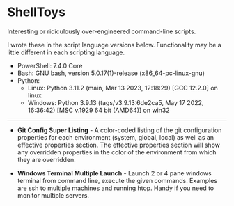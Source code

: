 # ShellToys
Interesting or ridiculously over-engineered command-line scripts. 

I wrote these in the script language versions below. Functionality may be a little different in each scripting language.

* PowerShell: 7.4.0 Core
* Bash: GNU bash, version 5.0.17(1)-release (x86_64-pc-linux-gnu)
* Python: 
  * Linux: Python 3.11.2 (main, Mar 13 2023, 12:18:29) [GCC 12.2.0] on linux
  * Windows: Python 3.9.13 (tags/v3.9.13:6de2ca5, May 17 2022, 16:36:42) [MSC v.1929 64 bit (AMD64)] on win32

---

* **Git Config Super Listing** - A color-coded listing of the git configuration properties for each environment (system, global, local) as well as an effective properties section. The effective properties section will show any overridden properties in the color of the environment from which they are overridden.

* **Windows Terminal Multiple Launch** - Launch 2 or 4 pane windows terminal from command line, execute the given commands. Examples are ssh to multiple machines and running htop. Handy if you need to monitor multiple servers.



